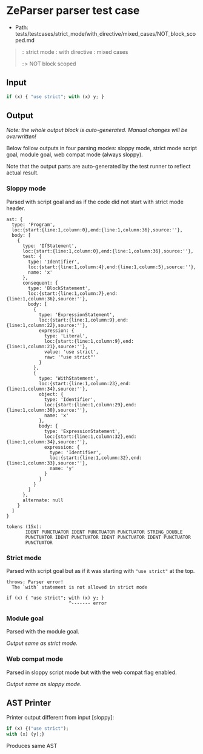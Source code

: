 # ZeParser parser test case

- Path: tests/testcases/strict_mode/with_directive/mixed_cases/NOT_block_scoped.md

> :: strict mode : with directive : mixed cases
>
> ::> NOT block scoped

## Input

`````js
if (x) { "use strict"; with (x) y; }
`````

## Output

_Note: the whole output block is auto-generated. Manual changes will be overwritten!_

Below follow outputs in four parsing modes: sloppy mode, strict mode script goal, module goal, web compat mode (always sloppy).

Note that the output parts are auto-generated by the test runner to reflect actual result.

### Sloppy mode

Parsed with script goal and as if the code did not start with strict mode header.

`````
ast: {
  type: 'Program',
  loc:{start:{line:1,column:0},end:{line:1,column:36},source:''},
  body: [
    {
      type: 'IfStatement',
      loc:{start:{line:1,column:0},end:{line:1,column:36},source:''},
      test: {
        type: 'Identifier',
        loc:{start:{line:1,column:4},end:{line:1,column:5},source:''},
        name: 'x'
      },
      consequent: {
        type: 'BlockStatement',
        loc:{start:{line:1,column:7},end:{line:1,column:36},source:''},
        body: [
          {
            type: 'ExpressionStatement',
            loc:{start:{line:1,column:9},end:{line:1,column:22},source:''},
            expression: {
              type: 'Literal',
              loc:{start:{line:1,column:9},end:{line:1,column:21},source:''},
              value: 'use strict',
              raw: '"use strict"'
            }
          },
          {
            type: 'WithStatement',
            loc:{start:{line:1,column:23},end:{line:1,column:34},source:''},
            object: {
              type: 'Identifier',
              loc:{start:{line:1,column:29},end:{line:1,column:30},source:''},
              name: 'x'
            },
            body: {
              type: 'ExpressionStatement',
              loc:{start:{line:1,column:32},end:{line:1,column:34},source:''},
              expression: {
                type: 'Identifier',
                loc:{start:{line:1,column:32},end:{line:1,column:33},source:''},
                name: 'y'
              }
            }
          }
        ]
      },
      alternate: null
    }
  ]
}

tokens (15x):
       IDENT PUNCTUATOR IDENT PUNCTUATOR PUNCTUATOR STRING_DOUBLE
       PUNCTUATOR IDENT PUNCTUATOR IDENT PUNCTUATOR IDENT PUNCTUATOR
       PUNCTUATOR
`````

### Strict mode

Parsed with script goal but as if it was starting with `"use strict"` at the top.

`````
throws: Parser error!
  The `with` statement is not allowed in strict mode

if (x) { "use strict"; with (x) y; }
                       ^------- error
`````


### Module goal

Parsed with the module goal.

_Output same as strict mode._

### Web compat mode

Parsed in sloppy script mode but with the web compat flag enabled.

_Output same as sloppy mode._

## AST Printer

Printer output different from input [sloppy]:

````js
if (x) {("use strict");
with (x) (y);}
````

Produces same AST
